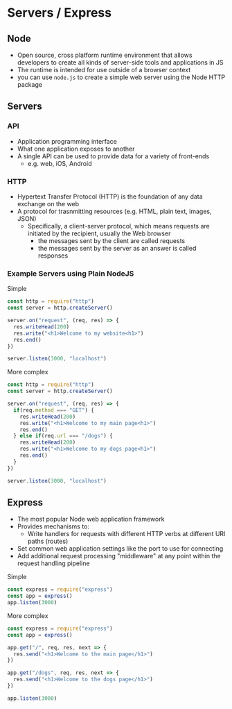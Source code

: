 # Servers / Express 

## Node

- Open source, cross platform runtime environment that allows developers to create all kinds of server-side tools and applications in JS
- The runtime is intended for use outside of a browser context
- you can use `node.js` to create a simple web server using the Node HTTP package

## Servers

### API

- Application programming interface
- What one application exposes to another
- A single API can be used to provide data for a variety of front-ends
  - e.g. web, iOS, Android

### HTTP

- Hypertext Transfer Protocol (HTTP) is the foundation of any data exchange on the web
- A protocol for trasnmitting resources (e.g. HTML, plain text, images, JSON)
  - Specifically, a client-server protocol, which means requests are initiated by the recipient, usually the Web browser
    - the messages sent by the client are called requests
    - the messages sent by the server as an answer is called responses

### Example Servers using Plain NodeJS

Simple

```js
const http = require("http")
const server = http.createServer()

server.on("request", (req, res) => {
  res.writeHead(200)
  res.write("<h1>Welcome to my website<h1>")
  res.end()
})

server.listen(3000, "localhost") 
```

More complex

```js
const http = require("http")
const server = http.createServer()

server.on("request", (req, res) => {
  if(req.method === "GET") {
    res.writeHead(200)
    res.write("<h1>Welcome to my main page<h1>")
    res.end()
  } else if(req.url === "/dogs") {
    res.writeHead(200)
    res.write("<h1>Welcome to my dogs page<h1>")
    res.end()
  }
})

server.listen(3000, "localhost") 
```



## Express

- The most popular Node web application framework
- Provides mechanisms to:
  - Write handlers for requests with different HTTP verbs at different URl paths (routes)
- Set common web application settings like the port to use for connecting
- Add additional request processing "middleware" at any point within the request handling pipeline

Simple

```js
const express = require("express")
const app = express()
app.listen(3000)
```

More complex

```js
const express = require("express")
const app = express()

app.get("/", req, res, next => {
  res.send("<h1>Welcome to the main page</h1>")
})

app.get("/dogs", req, res, next => {
  res.send("<h1>Welcome to the dogs page</h1>")
})

app.listen(3000)
```
